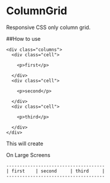 ColumnGrid
==========

Responsive CSS only column grid.

##How to use

    <div class="columns">
      <div class="cell">
        
        <p>first</p>
        
      </div>
      <div class="cell">
        
        <p>second</p>
        
      </div>
      <div class="cell">
        
        <p>third</p>
        
      </div>
    </div>

This will create

On Large Screens

    -------------------------------------
    | first    | second     | third     |
    -------------------------------------